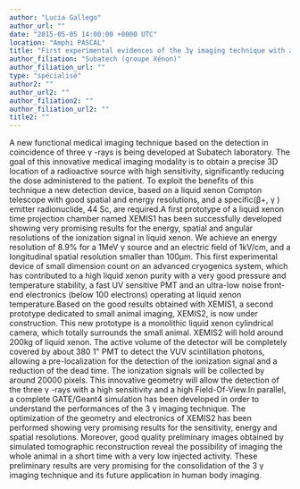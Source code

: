 ```yaml
---
author: "Lucia Gallego"
author_url: ""
date: "2015-05-05 14:00:00 +0000 UTC"
location: "Amphi PASCAL"
title: "First experimental evidences of the 3γ imaging technique with a liquid xenon Compton telescope"
author_filiation: "Subatech (groupe Xénon)"
author_filiation_url: ""
type: "spécialisé"
author2: ""
author_url2: ""
author_filiation2: ""
author_filiation_url2: ""
title2: ""
---
```

A new functional medical imaging technique based on the detection in coincidence of three
γ
-rays is being developed at Subatech laboratory. The goal of this innovative medical imaging modality is to obtain a precise 3D location of a radioactive source with high sensitivity, significantly reducing the dose administered to the patient. To exploit the benefits of this technique a new detection device, based on a liquid xenon Compton telescope with good spatial and energy resolutions, and a specific(β+,
γ
) emitter radionuclide, 
44
Sc, are required.A first prototype of a liquid xenon time projection chamber named XEMIS1 has been successfully developed showing very promising results for the energy, spatial and angular resolutions of the ionization signal in liquid xenon. We achieve an energy resolution of 8.9% for a 1MeV 
γ
source and an electric field of 1kV/cm, and a longitudinal spatial resolution smaller than 100μm. This first experimental device of small dimension count on an advanced cryogenics system, which has contributed to a high liquid xenon purity with a very good pressure and temperature stability, a fast UV sensitive PMT and an ultra-low noise front-end electronics (below 100 electrons) operating at liquid xenon temperature.Based on the good results obtained with XEMIS1, a second prototype dedicated to small animal imaging, XEMIS2, is now under construction. This new prototype is a monolithic liquid xenon cylindrical camera, which totally surrounds the small animal. XEMIS2 will hold around 200kg of liquid xenon. The active volume of the detector will be completely covered by about 380 1" PMT to detect the VUV scintillation photons, allowing a pre-localization for the detection of the ionization signal and a reduction of the dead time. The ionization signals will be collected by around 20000 pixels. This innovative geometry will allow the detection of the three
γ
-rays with a high sensitivity and a high Field-Of-View.In parallel, a complete GATE/Geant4 simulation has been developed in order to understand the performances of the 3
γ
imaging technique. The optimization of the geometry and electronics of XEMIS2 has been performed showing very promising results for the sensitivity, energy and spatial resolutions. Moreover, good quality preliminary images obtained by simulated tomographic reconstruction reveal the possibility of imaging the whole animal in a short time with a very low injected activity. These preliminary results are very promising for the consolidation of the 3
γ
imaging technique and its future application in human body imaging.

